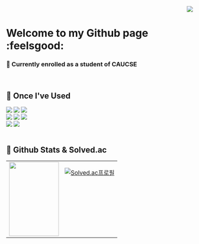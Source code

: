 <div algin="right">
        <img src="https://hits.seeyoufarm.com/api/count/incr/badge.svg?url=https%3A%2F%2Fgithub.com%2Fgw282&count_bg=%237497DD&title_bg=%23555555&icon=&icon_color=%23E7E7E7&title=profile+views&edge_flat=false" align="right"/>
</div>

<br/>  

# Welcome to my Github page :feelsgood:
### 🏫 Currently enrolled as a student of CAUCSE 

<br/>

## 🔽 Once I've Used

<div>
<img src="https://img.shields.io/badge/C-A8B9CC?style=for-the-badge&logo=c&logoColor=white">
<img src="https://img.shields.io/badge/C++-00599C?style=for-the-badge&logo=Cplusplus&logoColor=white">
<img src="https://img.shields.io/badge/Python-3776AB?style=for-the-badge&logo=Python&logoColor=white">

<br/>

<img src="https://img.shields.io/badge/HTML5-E34F26?style=for-the-badge&logo=html5&logoColor=white">
<img src="https://img.shields.io/badge/CSS3-1572B6?style=for-the-badge&logo=css3&logoColor=white">
<img src="https://img.shields.io/badge/Javascript-F7DF1E?style=for-the-badge&logo=Javascript&logoColor=white">

<br/>

<img src="https://img.shields.io/badge/Dart-0175C2?style=for-the-badge&logo=Dart&logoColor=white">
<img src="https://img.shields.io/badge/Flutter-02569B?style=for-the-badge&logo=Flutter&logoColor=white">

</div>

<br/>

## 🔽 Github Stats & Solved.ac

<table><tr><td valign="top" width="50%">

<img src="https://github-readme-stats.vercel.app/api/top-langs/?username=gw282&hide_border=true&layout=compact" style="width: 100%; height: 200px;" />

</td><td valign="top" width="50%">

[![Solved.ac프로필](http://mazassumnida.wtf/api/generate_badge?boj=7l0l0)](https://solved.ac/7l0l0)

</td></tr></table>



